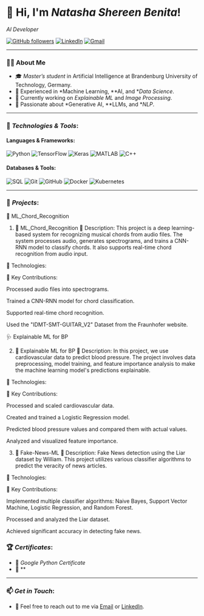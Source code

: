 # 👋 Hi, I'm *Natasha Shereen Benita*!  
*AI Developer*

[![GitHub followers](https://img.shields.io/github/followers/sid7shetty?label=Follow&style=social)](https://github.com/Natdan24)   [![LinkedIn](https://img.shields.io/badge/LinkedIn-Connect-blue?style=flat&logo=linkedin)](https://www.linkedin.com/in/sid7shetty/)   [![Gmail](https://img.shields.io/badge/Email-siddharth.shetty109@gmail.com-red?style=flat&logo=gmail)](mailto:natasha.dan7@gmail.com)

---

### 👨‍💻 About Me

- 🎓 *Master’s student* in Artificial Intelligence at Brandenburg University of Technology, Germany.
- 💼 Experienced in *Machine Learning, **AI, and **Data Science*.
- 🔭 Currently working on *Explainable ML* and *Image Processing*.
- 🌱 Passionate about *Generative AI, **LLMs, and **NLP*.

---

### 🔧 *Technologies & Tools*:


#### Languages & Frameworks:
![Python](https://img.shields.io/badge/Python-3670A0?style=flat&logo=python&logoColor=ffdd54)
![TensorFlow](https://img.shields.io/badge/TensorFlow-FF6F00?style=flat&logo=tensorflow&logoColor=white)
![Keras](https://img.shields.io/badge/Keras-D00000?style=flat&logo=keras&logoColor=white) ![MATLAB](https://img.shields.io/badge/MATLAB-0076A8?style=flat&logo=mathworks&logoColor=white) ![C++](https://img.shields.io/badge/C++-00599C?style=flat&logo=cplusplus&logoColor=white) 


#### Databases & Tools:
![SQL](https://img.shields.io/badge/SQL-003B57?style=flat&logo=postgresql&logoColor=white) ![Git](https://img.shields.io/badge/Git-F05032?style=flat&logo=git&logoColor=white) ![GitHub](https://img.shields.io/badge/GitHub-181717?style=flat&logo=github&logoColor=white) ![Docker](https://img.shields.io/badge/Docker-2496ED?style=flat&logo=docker&logoColor=white) ![Kubernetes](https://img.shields.io/badge/Kubernetes-326CE5?style=flat&logo=kubernetes&logoColor=white)  

---

### 🚀 *Projects*:

🎵 ML_Chord_Recognition
1. 🔮 ML_Chord_Recognition
📝 Description: This project is a deep learning-based system for recognizing musical chords from audio files. The system processes audio, generates spectrograms, and trains a CNN-RNN model to classify chords. It also supports real-time chord recognition from audio input.

🔧 Technologies:

🎯 Key Contributions:

Processed audio files into spectrograms.

Trained a CNN-RNN model for chord classification.

Supported real-time chord recognition.

Used the "IDMT-SMT-GUITAR_V2" Dataset from the Fraunhofer website.

🩺 Explainable ML for BP

2. 🧠 Explainable ML for BP
📝 Description: In this project, we use cardiovascular data to predict blood pressure. The project involves data preprocessing, model training, and feature importance analysis to make the machine learning model's predictions explainable.

🔧 Technologies:

🎯 Key Contributions:

Processed and scaled cardiovascular data.

Created and trained a Logistic Regression model.

Predicted blood pressure values and compared them with actual values.

Analyzed and visualized feature importance.

3. 📰 Fake-News-ML
📝 Description: Fake News detection using the Liar dataset by William. This project utilizes various classifier algorithms to predict the veracity of news articles.

🔧 Technologies:

🎯 Key Contributions:

Implemented multiple classifier algorithms: Naive Bayes, Support Vector Machine, Logistic Regression, and Random Forest.

Processed and analyzed the Liar dataset.

Achieved significant accuracy in detecting fake news.

### 🏆 *Certificates*:

- 📜 *Google Python Certificate*  
- 🔐 **

---



### 📫 *Get in Touch*:

- 💌 Feel free to reach out to me via [Email](mailto:siddharth.shetty109@gmail.com) or [LinkedIn](https://www.linkedin.com/in/sid7shetty/).

